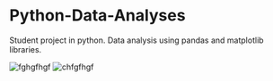 # Python-Data-Analyses
Student project in python. Data analysis using pandas and matplotlib libraries.


![fghgfhgf](https://user-images.githubusercontent.com/117740426/225421370-f146c5fb-7fce-4e5e-8ddc-3378a8bae3ea.png)
![chfgfhgf](https://user-images.githubusercontent.com/117740426/225421382-9834491e-b7d9-4f19-9843-470483793b09.png)
